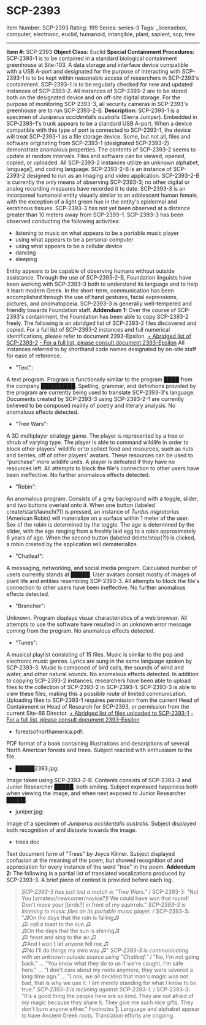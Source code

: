# SCP-2393
Item Number: SCP-2393
Rating: 199
Series: series-3
Tags: _licensebox, computer, electronic, euclid, humanoid, intangible, plant, sapient, scp, tree

---

**Item #:** SCP-2393
**Object Class:** Euclid
**Special Containment Procedures:** SCP-2393-1 is to be contained in a standard biological containment greenhouse at Site-103. A data storage and interface device compatible with a USB A-port and designated for the purpose of interacting with SCP-2393-1 is to be kept within reasonable access of researchers in SCP-2393's containment. SCP-2393-1 is to be regularly checked for new and updated instances of SCP-2393-2. All instances of SCP-2393-2 are to be stored both on the designated device and on off-site digital storage. For the purpose of monitoring SCP-2393-3, all security cameras in SCP-2393's greenhouse are to run SCP-2393-2-B.
**Description:** SCP-2393-1 is a specimen of _Juniperus occidentalis australis_ (Sierra Juniper). Embedded in SCP-2393-1's trunk appears to be a standard USB A-port. When a device compatible with this type of port is connected to SCP-2393-1, the device will treat SCP-2393-1 as a file storage device.
Some, but not all, files and software originating from SCP-2393-1 (designated SCP-2393-2) demonstrate anomalous properties. The contents of SCP-2393-2 seems to update at random intervals. Files and software can be viewed, opened, copied, or uploaded. All SCP-2393-2 instances utilize an unknown alphabet, language[1](javascript:;), and coding language.
SCP-2393-2-B is an instance of SCP-2393-2 designed to run as an imaging and video application. SCP-2393-2-B is currently the only means of observing SCP-2393-3; no other digital or analog recording measures have recorded it to date.
SCP-2393-3 is an incorporeal humanoid entity visually similar to an adolescent human female, with the exception of a light green hue in the entity's epidermal and keratinous tissues. SCP-2393-3 has not yet been observed at a distance greater than 10 meters away from SCP-2393-1. SCP-2393-3 has been observed conducting the following activities:
  * listening to music on what appears to be a portable music player
  * using what appears to be a personal computer
  * using what appears to be a cellular device
  * dancing
  * sleeping

Entity appears to be capable of observing humans without outside assistance. Through the use of SCP-2393-2-B, Foundation linguists have been working with SCP-2393-3 both to understand its language and to help it learn modern Greek. In the short-term, communication has been accomplished through the use of hand gestures, facial expressions, pictures, and onomatopoeia. SCP-2393-3 is generally well-tempered and friendly towards Foundation staff.
**Addendum 1:** Over the course of SCP-2393's containment, the Foundation has been able to copy SCP-2393-2 freely. The following is an abridged list of SCP-2393-2 files discovered and copied. For a full list of SCP-2393-2 instances and full numerical identifications, please refer to document 2393-Epsilon.
[\+ Abridged list of SCP-2393-2](javascript:;)
[\- For a full list, please consult document 2393-Epsilon](javascript:;)
All instances referred to by shorthand code names designated by on-site staff for ease of reference.
  * "Text":

A text program. Program is functionally similar to the program ████ from the company █████████. Spelling, grammar, and definitions provided by the program are currently being used to translate SCP-2393-3's language. Documents created by SCP-2393-3 using SCP-2393-2-1 are currently believed to be composed mainly of poetry and literary analysis. No anomalous effects detected.
  * "Tree Wars":

A 3D multiplayer strategy game. The player is represented by a tree or shrub of varying type. The player is able to command wildlife in order to block other players' wildlife or to collect food and resources, such as nuts and berries, off of other players' avatars. These resources can be used to "purchase" more wildlife units. A player is defeated if they have no resources left. All attempts to block the file's connection to other users have been ineffective. No further anomalous effects detected.
  * "Robin":

An anomalous program. Consists of a grey background with a toggle, slider, and two buttons overlaid onto it. When one button (labeled create/start/launch(?)) is pressed, an instance of _Turdus migratorius_ (American Robin) will materialize on a surface within 1 meter of the user. Sex of the robin is determined by the toggle. The age is determined by the slider, with the age ranging from a freshly laid egg to a robin approximately 6 years of age. When the second button (labeled delete/stop(?)) is clicked, a robin created by the application will dematerialize.
  * "Chatleaf":

A messaging, networking, and social media program. Calculated number of users currently stands at █████. User avatars consist mostly of images of plant life and entities resembling SCP-2393-3. All attempts to block the file's connection to other users have been ineffective. No further anomalous effects detected.
  * "Brancher":

Unknown. Program displays visual characteristics of a web browser. All attempts to use the software have resulted in an unknown error message coming from the program. No anomalous effects detected.
  * "Tunes":

A musical playlist consisting of 15 files. Music is similar to the pop and electronic music genres. Lyrics are sung in the same language spoken by SCP-2393-3. Music is composed of bird calls, the sounds of wind and water, and other natural sounds. No anomalous effects detected.
In addition to copying SCP-2393-2 instances, researchers have been able to upload files to the collection of SCP-2393-2 in SCP-2393-1. SCP-2393-3 is able to view these files, making this a possible route of limited communication. Uploading files to SCP-2393-1 requires permission from the current Head of Containment or Head of Research for SCP-2393, or permission from the current Site-66 Director.
[\+ Abridged list of files uploaded to SCP-2393-1](javascript:;)
[\- For a full list, please consult document 2393-Epsilon](javascript:;)
  * forestsofnorthamerica.pdf:

PDF format of a book containing illustrations and descriptions of several North American forests and trees. Subject reacted with enthusiasm to the file.
  * █████2393.jpg:

Image taken using SCP-2393-2-B. Contents consists of SCP-2393-3 and Junior Researcher █████, both smiling. Subject expressed happiness both when viewing the image, and when next exposed to Junior Researcher █████.
  * juniper.jpg:

Image of a specimen of _Juniperus occidentalis australis_. Subject displayed both recognition of and distaste towards the image.
  * trees.doc

Text document form of "Trees" by Joyce Kilmer. Subject displayed confusion at the meaning of the poem, but showed recognition of and appreciation for every instance of the word "tree" in the poem.
**Addendum 2:** The following is a partial list of translated vocalizations produced by SCP-2393-3. A brief piece of context is provided before each log.
> _SCP-2393-3 has just lost a match in "Tree Wars."_ / SCP-2393-3: "No! You [amateur/newcomer/novice?]! We could have won that round! Don't move your [birds?] in front of my squirrels."
> _SCP-2393-3 is listening to music files on its portable music player._ / SCP-2393-3:  
>  "♫On the days that the rain is falling♫  
>  ♫I call a toast to the sun.♫  
>  ♫On the days that the sun is shining♫  
>  ♫I feast and sing to the air.♫  
>  ♫And I won't let anyone fell me,♫  
>  ♫No I'll do things my own way.♫"
> _SCP-2393-3 is communicating with an unknown outside source using "Chatleaf."_ / "No, I'm not going back." … "You know what they do to us if we're caught, I'm safe here." … "I don't care about my roots anymore, they were severed a long time ago." … "Look, we all decided that man's magic was not bad, that is why we use it. I am merely standing for what I know to be true."
> _SCP-2393-3 is reclining against SCP-2393-1._ / SCP-2393-3: "It's a good thing the people here are so kind. They are not afraid of my magic because they share it. They give me such nice gifts. They don't burn anyone either."
Footnotes
[1](javascript:;). Language and alphabet appear to have Ancient Greek roots. Translation efforts are ongoing.